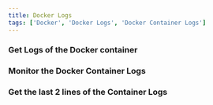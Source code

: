 ```yaml
---
title: Docker Logs
tags: ['Docker', 'Docker Logs', 'Docker Container Logs']
---
```


### Get Logs of the Docker container


### Monitor the Docker Container Logs


### Get the last 2 lines of the Container Logs